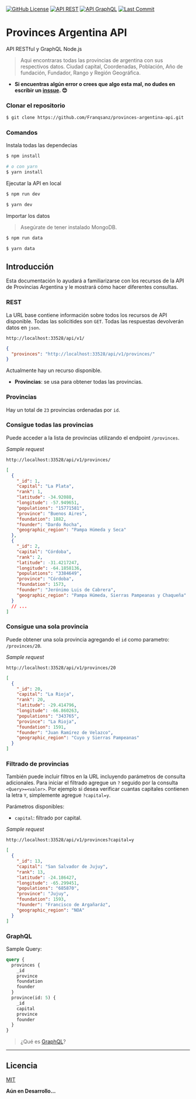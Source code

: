 [![GitHub License](https://img.shields.io/badge/license-MIT-blue.svg)](LICENSE)
[![API REST](https://img.shields.io/badge/API-REST-yellow.svg)]()
[![API GraphQL](https://img.shields.io/badge/API-GraphQL-ff69b4.svg)](https://graphql.org/)
[![Last Commit](https://img.shields.io/github/last-commit/Franqsanz/provinces-argentina-api)](https://github.com/Franqsanz/provinces-argentina-api/)

# Provinces Argentina API

API RESTful y GraphQL Node.js

> Aqui encontraras todas las provincias de argentina con sus respectivos datos. Ciudad capital, Coordenadas, Población, Año de fundación, Fundador, Rango y Región Geográfica.

- **Si encuentras algún error o crees que algo esta mal, no dudes en escribir un [inssue](https://github.com/Franqsanz/provinces-argentina-api/issues). 😊**

### Clonar el repositorio

```sh
$ git clone https://github.com/Franqsanz/provinces-argentina-api.git
```

### Comandos

Instala todas las dependecias

```sh
$ npm install

# o con yarn
$ yarn install
```

Ejecutar la API en local

```sh
$ npm run dev

$ yarn dev
```

Importar los datos

> Asegúrate de tener instalado MongoDB.

```sh
$ npm run data

$ yarn data
```

## Introducción

Esta documentación lo ayudará a familiarizarse con los recursos de la API de Provincias Argentina y le mostrará cómo hacer diferentes consultas.

### REST

La URL base contiene información sobre todos los recursos de API disponible. Todas las solicitides son `GET`. Todas las respuestas devolverán datos en `json`.

```
http://localhost:33528/api/v1/
```

```json
{
  "provinces": "http://localhost:33528/api/v1/provinces/"
}
```

Actualmente hay un recurso disponible.

- **Provincias**: se usa para obtener todas las provincias.

### Provincias

Hay un total de `23` provincias ordenadas por `id`.

### Consigue todas las provincias

Puede acceder a la lista de provincias utilizando el endpoint `/provinces`.

_Sample request_

```
http://localhost:33528/api/v1/provinces/
```

```json
[
  {
    "_id": 1,
    "capital": "La Plata",
    "rank": 1,
    "latitude": -34.92088,
    "longitude": -57.949651,
    "populations": "15771581",
    "province": "Buenos Aires",
    "foundation": 1882,
    "founder": "Dardo Rocha",
    "geographic_region": "Pampa Húmeda y Seca"
  },
  {
    "_id": 2,
    "capital": "Córdoba",
    "rank": 2,
    "latitude": -31.4217247,
    "longitude": -64.1858136,
    "populations": "3384649",
    "province": "Córdoba",
    "foundation": 1573,
    "founder": "Jerónimo Luis de Cabrera",
    "geographic_region": "Pampa Húmeda, Sierras Pampeanas y Chaqueña"
  }
  // ...
]
```

### Consigue una sola provincia

Puede obtener una sola provincia agregando el `id` como parametro: `/provinces/20`.

_Sample request_

```
http://localhost:33528/api/v1/provinces/20
```

```json
[
  {
    "_id": 20,
    "capital": "La Rioja",
    "rank": 20,
    "latitude": -29.414796,
    "longitude": -66.860263,
    "populations": "343765",
    "province": "La Rioja",
    "foundation": 1591,
    "founder": "Juan Ramírez de Velazco",
    "geographic_region": "Cuyo y Sierras Pampeanas"
  }
]
```

### Filtrado de provincias

También puede incluir filtros en la URL incluyendo parámetros de consulta adicionales. Para iniciar el filtrado agregue un `?` seguido por la consulta `<Query>=<valor>`. Por ejemplo si desea verificar cuantas capitales contienen la letra `Y`, simplemente agregue `?capital=y`.

Parámetros disponibles:

- `capital`: filtrado por capital.

_Sample request_

```
http://localhost:33528/api/v1/provinces?capital=y
```

```json
[
  {
    "_id": 13,
    "capital": "San Salvador de Jujuy",
    "rank": 13,
    "latitude": -24.186427,
    "longitude": -65.299451,
    "populations": "685870",
    "province": "Jujuy",
    "foundation": 1593,
    "founder": "Francisco de Argañaráz",
    "geographic_region": "NOA"
  }
]
```

### GraphQL

Sample Query:

```graphql
query {
  provinces {
    _id
    province
    foundation
    founder
  }
  province(id: 5) {
    _id
    capital
    province
    founder
  }
}
```

> ¿Qué es [GraphQL](https://graphql.org/learn/)?

---

<!-- - Puedes encontrar esta misma documentación en el [Sitio Web](https://provincesargentinaapi.netlify.app/#documentacion). -->

## Licencia

[MIT](LICENSE)

**Aún en Desarrollo...**
